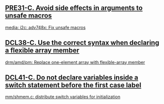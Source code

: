 


## [PRE31-C. Avoid side effects in arguments to unsafe macros](https://wiki.sei.cmu.edu/confluence/display/c/PRE31-C.+Avoid+side+effects+in+arguments+to+unsafe+macros)

[media: i2c: adv748x: Fix unsafe macros](https://git.kernel.org/linus/0d962e061abcf1b9105f88fb850158b5887fbca3)

## [DCL38-C. Use the correct syntax when declaring a flexible array member](https://wiki.sei.cmu.edu/confluence/display/c/DCL38-C.+Use+the+correct+syntax+when+declaring+a+flexible+array+member)

[drm/amd/pm: Replace one-element array with flexible-array member](https://git.kernel.org/linus/23bdba959b3dbe241e02ee12d04bb5134d1a1d19)

## [DCL41-C. Do not declare variables inside a switch statement before the first case label](https://wiki.sei.cmu.edu/confluence/display/c/DCL41-C.+Do+not+declare+variables+inside+a+switch+statement+before+the+first+case+label)

[mm/shmem.c: distribute switch variables for initialization](https://git.kernel.org/linus/27d80fa24326b7b33c8ee7527843776e5df808a7)

